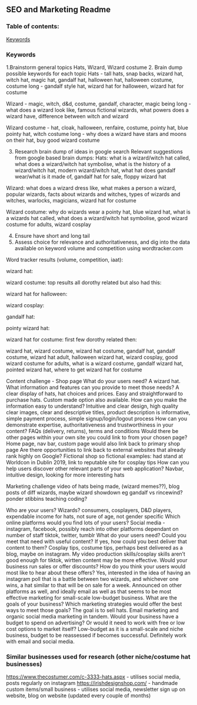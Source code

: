 ## SEO and Marketing Readme

### Table of contents:

[Keywords](#keywords) 

### Keywords
1.Brainstorm general topics
Hats, Wizard, Wizard costume
2. Brain dump possible keywords for each topic
Hats - tall hats, snap backs, wizard hat, witch hat, magic hat, gandalf hat, halloween hat, halloween costume, costume
long - gandalf style hat, wizard hat for halloween, wizard hat for costume

Wizard - magic, witch, d&d, costume, gandalf, character, magic being
long - what does a wizard look like, famous fictional wizards, what powers does a wizard have, difference between witch and wizard

Wizard costume - hat, cloak, halloween, renfaire, costume, pointy hat, blue pointy hat, witch costume
long - why does a wizard have stars and moons on their hat, buy good wizard costume

3. Research brain dump of ideas in google search
Relevant suggestions from google based brain dumps:
Hats:
what is a wizard/witch hat called, what does a wizard/witch hat symbolise, what is the history of a wizard/witch hat, modern wizard/witch hat, what hat does gandalf wear/what is it made of, gandalf hat for sale, floppy wizard hat

Wizard:
what does a wizard dress like, what makes a person a wizard, popular wizards, facts about wizards and witches, types of wizards and witches, warlocks, magicians, wizard hat for costume

Wizard costume:
why do wizards wear a pointy hat, blue wizard hat, what is a wizards hat called, what does a wizard/witch hat symbolise, good wizard costume for adults, wizard cosplay

4. Ensure have short and long tail
5. Assess choice for relevance and authoritativeness, and dig into the data available on keyword volume and competition using wordtracker.com

Word tracker results (volume, competition, iaat):

wizard hat:


wizard costume:
top results all dorothy related but also had this:


wizard hat for halloween:


wizard cosplay:


gandalf hat:


pointy wizard hat:


wizard hat for costume:
first few dorothy related then:


wizard hat, wizard costume, wizard hat costume, gandalf hat, gandalf costume, wizard hat adult, halloween wizard hat, wizard cosplay, good wizard costume for adults, what is a wizard costume, gandalf wizard hat, pointed wizard hat, where to get wizard hat for costume

Content challenge - Shop page
What do your users need?
A wizard hat.
What information and features can you provide to meet those needs?
A clear display of hats, hat choices and prices. Easy and straightforward to purchase hats. Custom made option also available.
How can you make the information easy to understand?
Intuitive and clear design, high quality clear images, clear and descriptive titles, product description is informative, simple payment process, simple signup/login/logout process
How can you demonstrate expertise, authoritativeness and trustworthiness in your content?
FAQs (delivery, returns), terms and conditions
Would there be other pages within your own site you could link to from your chosen page?
Home page, nav bar, custom page would also link back to primary shop page
Are there opportunities to link back to external websites that already rank highly on Google?
Fictional shop so fictional examples: had stand at Worldcon in Dublin 2019, link to reputable site for cosplay tips
How can you help users discover other relevant parts of your web application?
Navbar, intuitive design, looking for more interesting hats

Marketing challenge
video of hats being made, (wizard memes??), blog posts of diff wizards, maybe wizard showdown eg gandalf vs rincewind? ponder stibbins teaching coding?

Who are your users?
Wizards? consumers, cosplayers, D&D players, expendable income for hats, not sure of age, not gender specific
Which online platforms would you find lots of your users?
Social media - instagram, facebook, possibly reach into other platforms dependant on number of staff tiktok, twitter, tumblr
What do your users need? Could you meet that need with useful content? If yes, how could you best deliver that content to them?
Cosplay tips, costume tips, perhaps best delivered as a blog, maybe on instagram. My video production skills/cosplay skills aren’t good enough for tiktok, wirtten content may be more effective.
Would your business run sales or offer discounts? How do you think your users would most like to hear about these offers?
Yes, interested in the idea of having an instagram poll that is a battle between two wizards, and whichever one wins, a hat similar to that will be on sale for a week. Announced on other platforms as well, and ideally email as well as that seems to be most effective marketing for small-scale low-budget business. 
What are the goals of your business? Which marketing strategies would offer the best ways to meet those goals?
The goal is to sell hats. Email marketing and organic social media marketing in tandem.
Would your business have a budget to spend on advertising? Or would it need to work with free or low cost options to market itself?
Low-budget as it is a small-scale and niche business, budget to be reassessed if becomes successful. Definitely work with email and social media.

### Similar businesses used for research (other niche/costume hat businesses)
https://www.thecostumer.com/c-3333-hats.aspx - utilises social media, posts regularly on instagram
https://irishdesignshop.com/ - handmade custom items/small business - utilises social media, newsletter sign up on website, blog on website (updated every couple of months)
